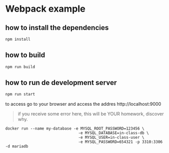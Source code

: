 # Webpack example

## how to install the dependencies

```bash
npm install
```

## how to build
```bash
npm run build
```

## how to run de development server
```bash
npm run start
```

to access go to your browser and access the addres http://localhost:9000

> if you receive some error here, this will be YOUR homework, discover why.


```shell
docker run --name my-database -e MYSQL_ROOT_PASSWORD=123456 \
                                -e MYSQL_DATABASE=in-class-db \
                                -e MYSQL_USER=in-class-user \
                                -e MYSQL_PASSWORD=654321 -p 3310:3306 -d mariadb
```